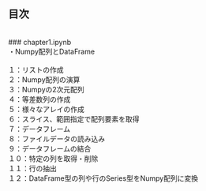 ## 目次<br>
<br>
### chapter1.ipynb<br>
・Numpy配列とDataFrame<br>
<br>
１：リストの作成<br>
２：Numpy配列の演算<br>
３：Numpyの2次元配列<br>
４：等差数列の作成<br>
５：様々なアレイの作成<br>
６：スライス、範囲指定で配列要素を取得<br>
７：データフレーム<br>
８：ファイルデータの読み込み<br>
９：データフレームの結合<br>
１０：特定の列を取得・削除<br>
１１：行の抽出<br>
１２：DataFrame型の列や行のSeries型をNumpy配列に変換<br>
